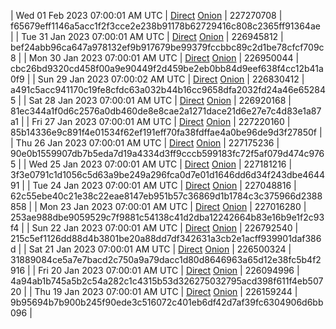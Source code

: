 | Wed 01 Feb 2023 07:00:01 AM UTC | [Direct](<html>) [Onion]() | 227270708 | f65679eff1146a5acc1f2f3cce2e238b91178b62729416c808c2365ff91364ae | 
| Tue 31 Jan 2023 07:00:01 AM UTC | [Direct](https://oshi.at/ncmS) [Onion](http://5ety7tpkim5me6eszuwcje7bmy25pbtrjtue7zkqqgziljwqy3rrikqd.onion/ncmS) | 226945812 | bef24abb96ca647a978132ef9b917679be99379fccbbc89c2d1be78cfcf709c8 | 
| Mon 30 Jan 2023 07:00:01 AM UTC | [Direct](https://oshi.at/VGEv) [Onion](http://5ety7tpkim5me6eszuwcje7bmy25pbtrjtue7zkqqgziljwqy3rrikqd.onion/VGEv) | 226950044 | cbc26bd9320cd458f00a9e90449f2d459be2eb0bb84d9eef638f4cc12b41a0f9 | 
| Sun 29 Jan 2023 07:00:02 AM UTC | [Direct](https://oshi.at/GVvh) [Onion](http://5ety7tpkim5me6eszuwcje7bmy25pbtrjtue7zkqqgziljwqy3rrikqd.onion/GVvh) | 226830412 | a491c5acc941170c19fe8cfdc63a032b44b16cc9658dfa2032fd24a46e652845 | 
| Sat 28 Jan 2023 07:00:01 AM UTC | [Direct](https://oshi.at/mXGt) [Onion](http://5ety7tpkim5me6eszuwcje7bmy25pbtrjtue7zkqqgziljwqy3rrikqd.onion/mXGt) | 226920168 | 81ec344a1f0d6c2576a0db460de8e8cae2a1271dace21d6e27e7c4d83e1a87a1 | 
| Fri 27 Jan 2023 07:00:01 AM UTC | [Direct](https://oshi.at/vAEu) [Onion](http://5ety7tpkim5me6eszuwcje7bmy25pbtrjtue7zkqqgziljwqy3rrikqd.onion/vAEu) | 227220160 | 85b14336e9c891f4e01534f62ef191eff70fa38fdffae4a0be96de9d3f27850f | 
| Thu 26 Jan 2023 07:00:01 AM UTC | [Direct](https://oshi.at/sRmW) [Onion](http://5ety7tpkim5me6eszuwcje7bmy25pbtrjtue7zkqqgziljwqy3rrikqd.onion/sRmW) | 227175236 | 90e0b1559907db7b5eda7d19a4334d3ff9cccb599183fc72f5af079d474c9765 | 
| Wed 25 Jan 2023 07:00:01 AM UTC | [Direct]() [Onion]() | 227181216 | 3f3e0791c1d1056c5d63a9be249a296fca0d7e01d1646dd6d34f243dbe464491 | 
| Tue 24 Jan 2023 07:00:01 AM UTC | [Direct](https://oshi.at/RuyS) [Onion](http://5ety7tpkim5me6eszuwcje7bmy25pbtrjtue7zkqqgziljwqy3rrikqd.onion/RuyS) | 227048816 | 62c55ebe40c21e38c22eae8147eb951b57c36869d1b1784c3c375966d2388858 | 
| Mon 23 Jan 2023 07:00:01 AM UTC | [Direct](<html>) [Onion]() | 227016280 | 253ae988dbe9059529c7f9881c54138c41d2dba12242664b83e16b9e1f2c93f4 | 
| Sun 22 Jan 2023 07:00:01 AM UTC | [Direct](https://oshi.at/WbhA) [Onion](http://5ety7tpkim5me6eszuwcje7bmy25pbtrjtue7zkqqgziljwqy3rrikqd.onion/WbhA) | 226792540 | 215c5ef1126dd88d4b3801be20a88dd7df342631a3cb2e1acff939901daf386d | 
| Sat 21 Jan 2023 07:00:01 AM UTC | [Direct](https://oshi.at/djNr) [Onion](http://5ety7tpkim5me6eszuwcje7bmy25pbtrjtue7zkqqgziljwqy3rrikqd.onion/djNr) | 226500324 | 31889084ce5a7e7bacd2c750a9a79dacc1d80d8646963a65d12e38fc5b4f2916 | 
| Fri 20 Jan 2023 07:00:01 AM UTC | [Direct](https://oshi.at/qgXF) [Onion](http://5ety7tpkim5me6eszuwcje7bmy25pbtrjtue7zkqqgziljwqy3rrikqd.onion/qgXF) | 226094996 | 4a94ab1b745a5b2c54a282c1c4315b53d326275032795acd398f611f4eb50720 | 
| Thu 19 Jan 2023 07:00:01 AM UTC | [Direct](https://oshi.at/rAvk) [Onion](http://5ety7tpkim5me6eszuwcje7bmy25pbtrjtue7zkqqgziljwqy3rrikqd.onion/rAvk) | 226159244 | 9b95694b7b900b245f90ede3c516072c401eb6df42d7af39fc6304906d6bb096 | 
